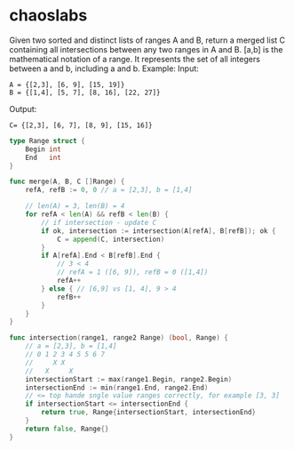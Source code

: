 # chaoslabs

Given two sorted and distinct lists of ranges A and B, return a merged list C containing all intersections between any two ranges in A and B.
[a,b] is the mathematical notation of a range. It represents the set of all integers between a and b, including a and b.
Example:
Input:
```
A = {[2,3], [6, 9], [15, 19]}
B = {[1,4], [5, 7], [8, 16], [22, 27]}
```
Output:
```
C= {[2,3], [6, 7], [8, 9], [15, 16]}
```

```go
type Range struct {
    Begin int
    End   int
}

func merge(A, B, C []Range) {
    refA, refB := 0, 0 // a = [2,3], b = [1,4]

    // len(A) = 3, len(B) = 4
    for refA < len(A) && refB < len(B) {
        // if intersection - update C
        if ok, intersection := intersection(A[refA], B[refB]); ok {
            C = append(C, intersection)
        }
        if A[refA].End < B[refB].End {
            // 3 < 4
            // refA = 1 ([6, 9]), refB = 0 ([1,4])
            refA++
        } else { // [6,9] vs [1, 4], 9 > 4
            refB++
        }
    }
}

func intersection(range1, range2 Range) (bool, Range) {
    // a = [2,3], b = [1,4]
    // 0 1 2 3 4 5 5 6 7
    //     X X
    //   X     X
    intersectionStart := max(range1.Begin, range2.Begin)
    intersectionEnd := min(range1.End, range2.End)
    // <= top hande sngle value ranges correctly, for example [3, 3]
    if intersectionStart <= intersectionEnd {
        return true, Range{intersectionStart, intersectionEnd}
    }
    return false, Range{}
}

```
